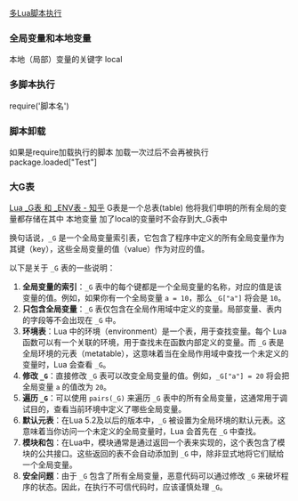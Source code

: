 [多Lua脚本执行](file:///D:/Unity%20Lua/Lua%E8%AF%AD%E6%B3%95/Lua%E8%AF%AD%E6%B3%95/Lesson11_Require.lua)

### 全局变量和本地变量
本地（局部）变量的关键字 local

### 多脚本执行
require('脚本名')

### 脚本卸载
如果是require加载执行的脚本 加载一次过后不会再被执行
package.loaded["Test"]

### 大G表
[Lua _G表 和 _ENV表 - 知乎](https://zhuanlan.zhihu.com/p/474429680)
G表是一个总表(table) 他将我们申明的所有全局的变量都存储在其中
本地变量 加了local的变量时不会存到大_G表中

换句话说，`_G` 是一个全局变量索引表，它包含了程序中定义的所有全局变量作为其键（key），这些全局变量的值（value）作为对应的值。

以下是关于 `_G` 表的一些说明：
1. **全局变量的索引**：`_G` 表中的每个键都是一个全局变量的名称，对应的值是该变量的值。例如，如果你有一个全局变量 `a = 10`，那么 `_G["a"]` 将会是 `10`。
2. **只包含全局变量**：`_G` 表仅包含在全局作用域中定义的变量。局部变量、表内的字段等不会出现在 `_G` 中。
3. **环境表**：Lua 中的环境（environment）是一个表，用于查找变量。每个 Lua 函数可以有一个关联的环境，用于查找未在函数内部定义的变量。而 `_G` 表是全局环境的元表（metatable），这意味着当在全局作用域中查找一个未定义的变量时，Lua 会查看 `_G`。
4. **修改 `_G`**：直接修改 `_G` 表可以改变全局变量的值。例如，`_G["a"] = 20` 将会把全局变量 `a` 的值改为 `20`。
5. **遍历 `_G`**：可以使用 `pairs(_G)` 来遍历 `_G` 表中的所有全局变量，这通常用于调试目的，查看当前环境中定义了哪些全局变量。
6. **默认元表**：在Lua 5.2及以后的版本中，`_G` 被设置为全局环境的默认元表。这意味着当你访问一个未定义的全局变量时，Lua 会首先在 `_G` 中查找。
7. **模块和包**：在Lua中，模块通常是通过返回一个表来实现的，这个表包含了模块的公共接口。这些返回的表不会自动添加到 `_G` 中，除非显式地将它们赋给一个全局变量。
8. **安全问题**：由于 `_G` 包含了所有全局变量，恶意代码可以通过修改 `_G` 来破坏程序的状态。因此，在执行不可信代码时，应该谨慎处理 `_G`。